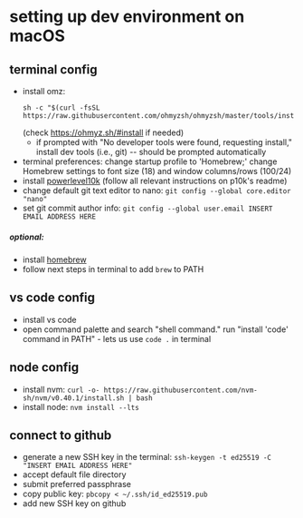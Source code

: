 # setting up dev environment on macOS

## terminal config
- install omz:
    ```
    sh -c "$(curl -fsSL https://raw.githubusercontent.com/ohmyzsh/ohmyzsh/master/tools/install.sh)"
    ```
    (check https://ohmyz.sh/#install if needed)
    - if prompted with "No developer tools were found, requesting install," install dev tools (i.e., git) -- should be prompted automatically
- terminal preferences: change startup profile to 'Homebrew;' change Homebrew settings to font size (18) and window columns/rows (100/24)
- install [powerlevel10k](https://github.com/romkatv/powerlevel10k) (follow all relevant instructions on p10k's readme)
- change default git text editor to nano: `git config --global core.editor "nano"`
- set git commit author info: `git config --global user.email INSERT EMAIL ADDRESS HERE`
##### optional:
- install [homebrew](https://brew.sh/)
- follow next steps in terminal to add `brew` to PATH

## vs code config
- install vs code
- open command palette and search "shell command."  run "install 'code' command in PATH"
        - lets us use `code .` in terminal

## node config
- install nvm: `curl -o- https://raw.githubusercontent.com/nvm-sh/nvm/v0.40.1/install.sh | bash`
- install node: `nvm install --lts`

## connect to github

- generate a new SSH key in the terminal: `ssh-keygen -t ed25519 -C "INSERT EMAIL ADDRESS HERE"`
- accept default file directory
- submit preferred passphrase
- copy public key: `pbcopy < ~/.ssh/id_ed25519.pub`
- add new SSH key on github